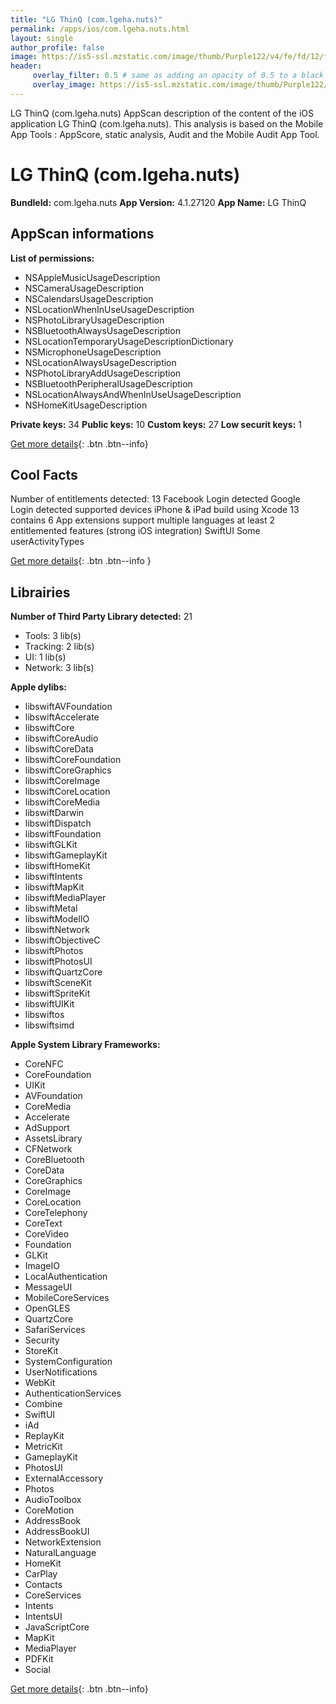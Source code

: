 ```yaml
---
title: "LG ThinQ (com.lgeha.nuts)"
permalink: /apps/ios/com.lgeha.nuts.html
layout: single
author_profile: false
image: https://is5-ssl.mzstatic.com/image/thumb/Purple122/v4/fe/fd/12/fefd1202-e426-eacc-c8a3-b1e7f44af5a8/AppIcon-0-0-1x_U007emarketing-0-0-0-7-0-0-sRGB-0-0-0-GLES2_U002c0-512MB-85-220-0-0.png/512x512bb.jpg
header: 
     overlay_filter: 0.5 # same as adding an opacity of 0.5 to a black background
     overlay_image: https://is5-ssl.mzstatic.com/image/thumb/Purple122/v4/fe/fd/12/fefd1202-e426-eacc-c8a3-b1e7f44af5a8/AppIcon-0-0-1x_U007emarketing-0-0-0-7-0-0-sRGB-0-0-0-GLES2_U002c0-512MB-85-220-0-0.png/512x512bb.jpg
---
```

LG ThinQ (com.lgeha.nuts) AppScan description of the content of the iOS application LG ThinQ (com.lgeha.nuts). This analysis is based on the Mobile App Tools : AppScore, static analysis, Audit and the Mobile Audit App Tool.

# LG ThinQ (com.lgeha.nuts)

**BundleId:** com.lgeha.nuts
**App Version:** 4.1.27120
**App Name:** LG ThinQ


## AppScan informations 

**List of permissions:** 
- NSAppleMusicUsageDescription
- NSCameraUsageDescription
- NSCalendarsUsageDescription
- NSLocationWhenInUseUsageDescription
- NSPhotoLibraryUsageDescription
- NSBluetoothAlwaysUsageDescription
- NSLocationTemporaryUsageDescriptionDictionary
- NSMicrophoneUsageDescription
- NSLocationAlwaysUsageDescription
- NSPhotoLibraryAddUsageDescription
- NSBluetoothPeripheralUsageDescription
- NSLocationAlwaysAndWhenInUseUsageDescription
- NSHomeKitUsageDescription
  
  
**Private keys:** 34
**Public keys:** 10
**Custom keys:** 27
**Low securit keys:** 1
  
[Get more details](/pricing.html){: .btn .btn--info}

## Cool Facts

Number of entitlements detected: 13
Facebook Login detected
Google Login detected
supported devices iPhone & iPad
build using Xcode 13
contains 6 App extensions
support multiple languages
at least 2 entitlemented features (strong iOS integration)
SwiftUI
Some userActivityTypes
  
[Get more details](/pricing.html){: .btn .btn--info }

## Librairies 
**Number of Third Party Library detected:** 21
- Tools: 3 lib(s)
- Tracking: 2 lib(s)
- UI: 1 lib(s)
- Network: 3 lib(s)


**Apple dylibs:**
- libswiftAVFoundation
- libswiftAccelerate
- libswiftCore
- libswiftCoreAudio
- libswiftCoreData
- libswiftCoreFoundation
- libswiftCoreGraphics
- libswiftCoreImage
- libswiftCoreLocation
- libswiftCoreMedia
- libswiftDarwin
- libswiftDispatch
- libswiftFoundation
- libswiftGLKit
- libswiftGameplayKit
- libswiftHomeKit
- libswiftIntents
- libswiftMapKit
- libswiftMediaPlayer
- libswiftMetal
- libswiftModelIO
- libswiftNetwork
- libswiftObjectiveC
- libswiftPhotos
- libswiftPhotosUI
- libswiftQuartzCore
- libswiftSceneKit
- libswiftSpriteKit
- libswiftUIKit
- libswiftos
- libswiftsimd


**Apple System Library Frameworks:**
- CoreNFC
- CoreFoundation
- UIKit
- AVFoundation
- CoreMedia
- Accelerate
- AdSupport
- AssetsLibrary
- CFNetwork
- CoreBluetooth
- CoreData
- CoreGraphics
- CoreImage
- CoreLocation
- CoreTelephony
- CoreText
- CoreVideo
- Foundation
- GLKit
- ImageIO
- LocalAuthentication
- MessageUI
- MobileCoreServices
- OpenGLES
- QuartzCore
- SafariServices
- Security
- StoreKit
- SystemConfiguration
- UserNotifications
- WebKit
- AuthenticationServices
- Combine
- SwiftUI
- iAd
- ReplayKit
- MetricKit
- GameplayKit
- PhotosUI
- ExternalAccessory
- Photos
- AudioToolbox
- CoreMotion
- AddressBook
- AddressBookUI
- NetworkExtension
- NaturalLanguage
- HomeKit
- CarPlay
- Contacts
- CoreServices
- Intents
- IntentsUI
- JavaScriptCore
- MapKit
- MediaPlayer
- PDFKit
- Social


  
[Get more details](/pricing.html){: .btn .btn--info}


